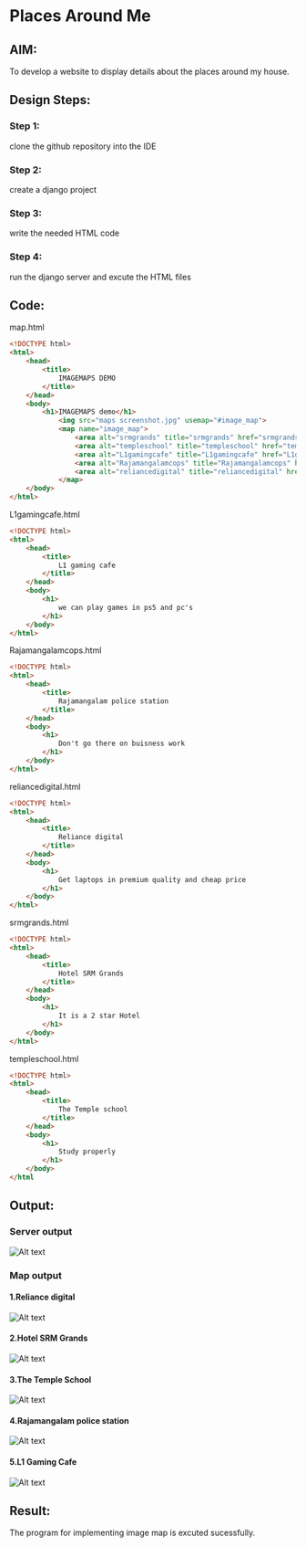 # Places Around Me
## AIM:
To develop a website to display details about the places around my house.

## Design Steps:

### Step 1:
clone the github repository into the IDE

### Step 2:
create a django project

### Step 3:
write the needed HTML code

### Step 4:
run the django server and excute the HTML files
## Code:
map.html
```html
<!DOCTYPE html>
<html>
    <head>
        <title>
            IMAGEMAPS DEMO
        </title>
    </head>
    <body>
        <h1>IMAGEMAPS demo</h1>
            <img src="maps screenshot.jpg" usemap="#image_map">
            <map name="image_map">
                <area alt="srmgrands" title="srmgrands" href="srmgrands.html" coords="748,32,809,64" shape="rect">
                <area alt="templeschool" title="templeschool" href="templeschool.html" coords="525,248,601,285" shape="rect">
                <area alt="L1gamingcafe" title="L1gamingcafe" href="L1gamingcafe.html" coords="428,292,499,332" shape="rect">
                <area alt="Rajamangalamcops" title="Rajamangalamcops" href="Rajamangalamcops.html" coords="384,557,526,601" shape="rect">
                <area alt="reliancedigital" title="reliancedigital" href="reliancedigital.html" coords="473,175,555,231" shape="rect">
            </map>
    </body>
</html>
```
L1gamingcafe.html
```html
<!DOCTYPE html>
<html>
    <head>
        <title>
            L1 gaming cafe
        </title>
    </head>
    <body>
        <h1>
            we can play games in ps5 and pc's
        </h1>
    </body>
</html>
```
Rajamangalamcops.html
```html
<!DOCTYPE html>
<html>
    <head>
        <title>
            Rajamangalam police station
        </title>
    </head>
    <body>
        <h1>
            Don't go there on buisness work
        </h1>
    </body>
</html>
```

reliancedigital.html
```html
<!DOCTYPE html>
<html>
    <head>
        <title>
            Reliance digital 
        </title>
    </head>
    <body>
        <h1>
            Get laptops in premium quality and cheap price
        </h1>
    </body>
</html>
```
srmgrands.html
```html
<!DOCTYPE html>
<html>
    <head>
        <title>
            Hotel SRM Grands
        </title>
    </head>
    <body>
        <h1>
            It is a 2 star Hotel
        </h1>
    </body>
</html>
```

templeschool.html
```html
<!DOCTYPE html>
<html>
    <head>
        <title>
            The Temple school
        </title>
    </head>
    <body>
        <h1>
            Study properly
        </h1>
    </body>
</html
```

## Output:
### Server output
![Alt text](imagemaps.demo.png)

### Map output
#### 1.Reliance digital
![Alt text](zrelaincedigital.png)
#### 2.Hotel SRM Grands
![Alt text](zsrmgrands.png)
#### 3.The Temple School
![Alt text](ztempleschool.png)
#### 4.Rajamangalam police station
![Alt text](<zrajamangalamcops.png>)
#### 5.L1 Gaming Cafe
![Alt text](zl1gamingcafe.png)
## Result:
The program for implementing image map is excuted sucessfully.